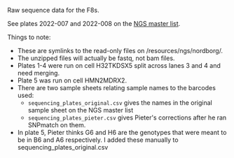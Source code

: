 Raw sequence data for the F8s.

See plates 2022-007 and 2022-008 on the [NGS master list](https://docs.google.com/spreadsheets/d/1XjO8zabj-1vlu-ex37MRnsnXB_c1U3_k-uXoeKaeGn0/edit#gid=1327165230).

Things to note:
- These are symlinks to the read-only files on /resources/ngs/nordborg/.
- The unzipped files will actually be fastq, not bam files.
- Plates 1-4 were run on cell H32TKDSX5 split across lanes 3 and 4 and need merging.
- Plate 5 was run on cell HMN2MDRX2.
- There are two sample sheets relating sample names to the barcodes used:
    - `sequencing_plates_original.csv` gives the names in the original sample sheet on the NGS master list
    - `sequencing_plates_pieter.csv` gives Pieter's corrections after he ran SNPmatch on them.
- In plate 5, Pieter thinks G6 and H6 are the genotypes that were meant to be in
    B6 and A6 respectively. I added these manually to sequencing_plates_original.csv